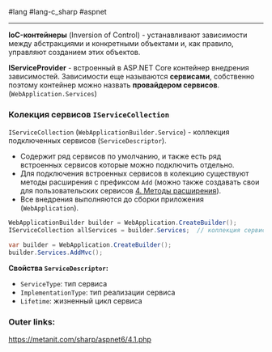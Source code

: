 #lang #lang-c_sharp #aspnet

---
**IoC-контейнеры** (Inversion of Control) - устанавливают зависимости между абстракциями и конкретными объектами и, как правило, управляют созданием этих объектов.

**IServiceProvider** - встроенный в ASP.NET Core контейнер внедрения зависимостей.
Зависимости еще называются **сервисами**, собственно поэтому контейнер можно назвать **провайдером сервисов**. (`WebApplication.Services`)

### Колекция сервисов `IServiceCollection` 

`IServiceCollection` (`WebApplicationBuilder.Service`) - коллекция подключенных сервисов  (`ServiceDescriptor`).
- Содержит ряд сервисов по умолчанию, и также есть ряд встроенных сервисов которые можно подключить отдельно.
- Для подключения встроенных сервисов в колекцию существуют методы расширения с префиксом `Add` (можно также создавать свои для пользовательских сервисов [4. Методы расширения](1.%20Languages/C-sharp/0.%20Введение/2.%20Классовые%20механизмы/4.%20Методы%20расширения.md)). 
- Все внедрения выполняются до сборки приложения (`WebApplication`).

```csharp
WebApplicationBuilder builder = WebApplication.CreateBuilder();
IServiceCollection allServices = builder.Services;  // коллекция сервисов
```

```csharp
var builder = WebApplication.CreateBuilder();
builder.Services.AddMvc();
```

**Свойства `ServiceDescriptor`:**
- `ServiceType`: тип сервиса
- `ImplementationType`: тип реализации сервиса
- `Lifetime`: жизненный цикл сервиса


### Outer links:
https://metanit.com/sharp/aspnet6/4.1.php